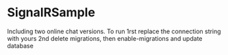 # SignalRSample

Including two online chat versions.
To run 
1rst replace the connection string with yours
2nd delete migrations, then enable-migrations and update database
